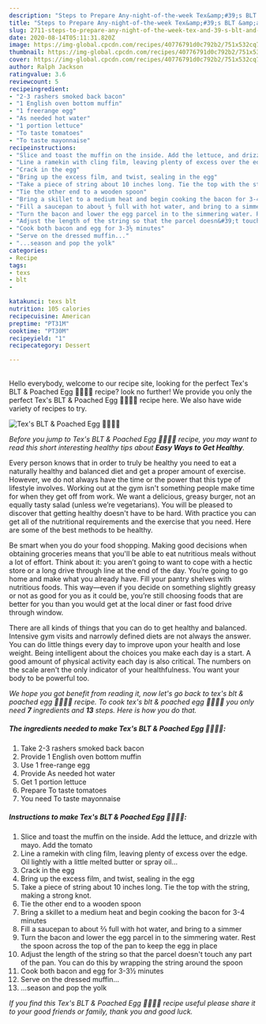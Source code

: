 ```yaml
---
description: "Steps to Prepare Any-night-of-the-week Tex&amp;#39;s BLT &amp;amp; Poached Egg 🐷🍲🍅🍳"
title: "Steps to Prepare Any-night-of-the-week Tex&amp;#39;s BLT &amp;amp; Poached Egg 🐷🍲🍅🍳"
slug: 2711-steps-to-prepare-any-night-of-the-week-tex-and-39-s-blt-and-amp-poached-egg
date: 2020-08-14T05:11:31.820Z
image: https://img-global.cpcdn.com/recipes/40776791d0c792b2/751x532cq70/texs-blt-poached-egg-🐷🍲🍅🍳-recipe-main-photo.jpg
thumbnail: https://img-global.cpcdn.com/recipes/40776791d0c792b2/751x532cq70/texs-blt-poached-egg-🐷🍲🍅🍳-recipe-main-photo.jpg
cover: https://img-global.cpcdn.com/recipes/40776791d0c792b2/751x532cq70/texs-blt-poached-egg-🐷🍲🍅🍳-recipe-main-photo.jpg
author: Ralph Jackson
ratingvalue: 3.6
reviewcount: 5
recipeingredient:
- "2-3 rashers smoked back bacon"
- "1 English oven bottom muffin"
- "1 freerange egg"
- "As needed hot water"
- "1 portion lettuce"
- "To taste tomatoes"
- "To taste mayonnaise"
recipeinstructions:
- "Slice and toast the muffin on the inside. Add the lettuce, and drizzle with mayo. Add the tomato"
- "Line a ramekin with cling film, leaving plenty of excess over the edge. Oil lightly with a little melted butter or spray oil..."
- "Crack in the egg"
- "Bring up the excess film, and twist, sealing in the egg"
- "Take a piece of string about 10 inches long. Tie the top with the string, making a strong knot."
- "Tie the other end to a wooden spoon"
- "Bring a skillet to a medium heat and begin cooking the bacon for 3-4 minutes"
- "Fill a saucepan to about ⅔ full with hot water, and bring to a simmer"
- "Turn the bacon and lower the egg parcel in to the simmering water. Rest the spoon across the top of the pan to keep the egg in place"
- "Adjust the length of the string so that the parcel doesn&#39;t touch any part of the pan. You can do this by wrapping the string around the spoon"
- "Cook both bacon and egg for 3-3½ minutes"
- "Serve on the dressed muffin..."
- "...season and pop the yolk"
categories:
- Recipe
tags:
- texs
- blt
- 

katakunci: texs blt  
nutrition: 105 calories
recipecuisine: American
preptime: "PT31M"
cooktime: "PT30M"
recipeyield: "1"
recipecategory: Dessert

---
```

<br>
Hello everybody, welcome to our recipe site, looking for the perfect Tex&#39;s BLT &amp; Poached Egg 🐷🍲🍅🍳 recipe? look no further! We provide you only the perfect Tex&#39;s BLT &amp; Poached Egg 🐷🍲🍅🍳 recipe here. We also have wide variety of recipes to try.
<br>


![Tex&#39;s BLT &amp; Poached Egg 🐷🍲🍅🍳](https://img-global.cpcdn.com/recipes/40776791d0c792b2/751x532cq70/texs-blt-poached-egg-🐷🍲🍅🍳-recipe-main-photo.jpg)

<i>Before you jump to Tex&#39;s BLT &amp; Poached Egg 🐷🍲🍅🍳 recipe, you may want to read this short interesting healthy tips about <strong>Easy Ways to Get Healthy</strong>.</i>

Every person knows that in order to truly be healthy you need to eat a naturally healthy and balanced diet and get a proper amount of exercise. However, we do not always have the time or the power that this type of lifestyle involves. Working out at the gym isn't something people make time for when they get off from work. We want a delicious, greasy burger, not an equally tasty salad (unless we’re vegetarians). You will be pleased to discover that getting healthy doesn't have to be hard. With practice you can get all of the nutritional requirements and the exercise that you need. Here are some of the best methods to be healthy.

Be smart when you do your food shopping. Making good decisions when obtaining groceries means that you'll be able to eat nutritious meals without a lot of effort. Think about it: you aren’t going to want to cope with a hectic store or a long drive through line at the end of the day. You’re going to go home and make what you already have. Fill your pantry shelves with nutritious foods. This way—even if you decide on something slightly greasy or not as good for you as it could be, you’re still choosing foods that are better for you than you would get at the local diner or fast food drive through window.

There are all kinds of things that you can do to get healthy and balanced. Intensive gym visits and narrowly defined diets are not always the answer. You can do little things every day to improve upon your health and lose weight. Being intelligent about the choices you make each day is a start. A good amount of physical activity each day is also critical. The numbers on the scale aren't the only indicator of your healthfulness. You want your body to be powerful too. 


<i>We hope you got benefit from reading it, now let's go back to tex&#39;s blt &amp; poached egg 🐷🍲🍅🍳 recipe. To cook tex&#39;s blt &amp; poached egg 🐷🍲🍅🍳 you only need <strong>7</strong> ingredients and <strong>13</strong> steps. Here is how you do that.
</i>

##### The ingredients needed to make Tex&#39;s BLT &amp; Poached Egg 🐷🍲🍅🍳:

1. Take 2-3 rashers smoked back bacon
1. Provide 1 English oven bottom muffin
1. Use 1 free-range egg
1. Provide As needed hot water
1. Get 1 portion lettuce
1. Prepare To taste tomatoes
1. You need To taste mayonnaise


##### Instructions to make Tex&#39;s BLT &amp; Poached Egg 🐷🍲🍅🍳:

1. Slice and toast the muffin on the inside. Add the lettuce, and drizzle with mayo. Add the tomato
1. Line a ramekin with cling film, leaving plenty of excess over the edge. Oil lightly with a little melted butter or spray oil...
1. Crack in the egg
1. Bring up the excess film, and twist, sealing in the egg
1. Take a piece of string about 10 inches long. Tie the top with the string, making a strong knot.
1. Tie the other end to a wooden spoon
1. Bring a skillet to a medium heat and begin cooking the bacon for 3-4 minutes
1. Fill a saucepan to about ⅔ full with hot water, and bring to a simmer
1. Turn the bacon and lower the egg parcel in to the simmering water. Rest the spoon across the top of the pan to keep the egg in place
1. Adjust the length of the string so that the parcel doesn&#39;t touch any part of the pan. You can do this by wrapping the string around the spoon
1. Cook both bacon and egg for 3-3½ minutes
1. Serve on the dressed muffin...
1. ...season and pop the yolk


<i>If you find this Tex&#39;s BLT &amp; Poached Egg 🐷🍲🍅🍳 recipe useful please share it to your good friends or family, thank you and good luck.</i>
